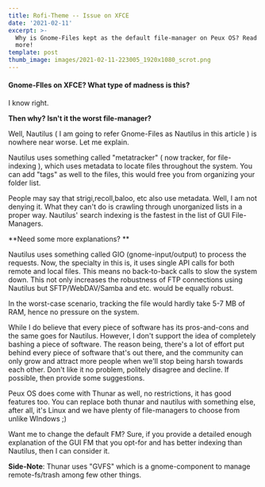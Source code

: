 ```yaml
---
title: Rofi-Theme -- Issue on XFCE
date: '2021-02-11'
excerpt: >-
  Why is Gnome-Files kept as the default file-manager on Peux OS? Read to know
  more!
template: post
thumb_image: images/2021-02-11-223005_1920x1080_scrot.png
---
```

#### Gnome-FIles on XFCE? What type of madness is this?

I know right.

**Then why? Isn't it the worst file-manager?**

Well, Nautilus ( I am going to refer Gnome-Files as Nautilus in this article ) is nowhere near worse. Let me explain.

Nautilus uses something called "metatracker" ( now tracker, for file-indexing ), which uses metadata to locate files throughout the system. You can add "tags" as well to the files, this would free you from organizing your folder list.

People may say that strigi,recoll,baloo, etc also use metadata. Well, I am not denying it. What they can't do is crawling through unorganized lists in a proper way. Nautilus' search indexing is the fastest in the list of GUI File-Managers.

\*\*Need some more explanations? \*\*

Nautilus uses something called GIO (gnome-input/output) to process the requests. Now, the specialty in this is, it uses single API calls for both remote and local files. This means no back-to-back calls to slow the system down. This not only increases the robustness of FTP connections using Nautilus but SFTP/WebDAV/Samba and etc. would be equally robust.

In the worst-case scenario, tracking the file would hardly take 5-7 MB of RAM, hence no pressure on the system.

While I do believe that every piece of software has its pros-and-cons and the same goes for Nautilus. However, I don't support the idea of completely bashing a piece of software. The reason being, there's a lot of effort put behind every piece of software that's out there, and the community can only grow and attract more people when we'll stop being harsh towards each other. Don't like it no problem, politely disagree and decline. If possible, then provide some suggestions. 

Peux OS does come with Thunar as well, no restrictions, it has good features too.  You can replace both thunar and nautilus with something else, after all, it's Linux and we have plenty of file-managers to choose from unlike WIndows ;)

Want me to change the default FM? Sure, if you provide a detailed enough explanation of the GUI FM that you opt-for and has better indexing than Nautilus, then I can consider it.

**Side-Note**: Thunar uses "GVFS" which is a gnome-component to manage remote-fs/trash among few other things.
